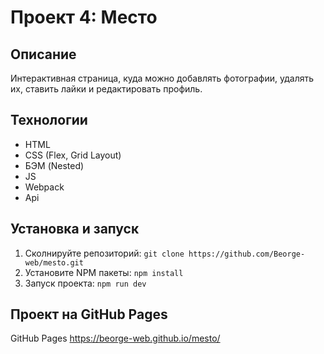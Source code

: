 # Проект 4: Место

## Описание

Интерактивная страница, куда можно добавлять фотографии, удалять их, ставить лайки и редактировать профиль.

## Технологии

- HTML
- CSS (Flex, Grid Layout)
- БЭМ (Nested)
- JS
- Webpack
- Api

## Установка и запуск

1. Сколнируйте репозиторий:
`git clone https://github.com/Beorge-web/mesto.git`
2. Установите NPM пакеты:
`npm install`
3. Запуск проекта:
`npm run dev`

## Проект на GitHub Pages
 GitHub Pages https://beorge-web.github.io/mesto/
